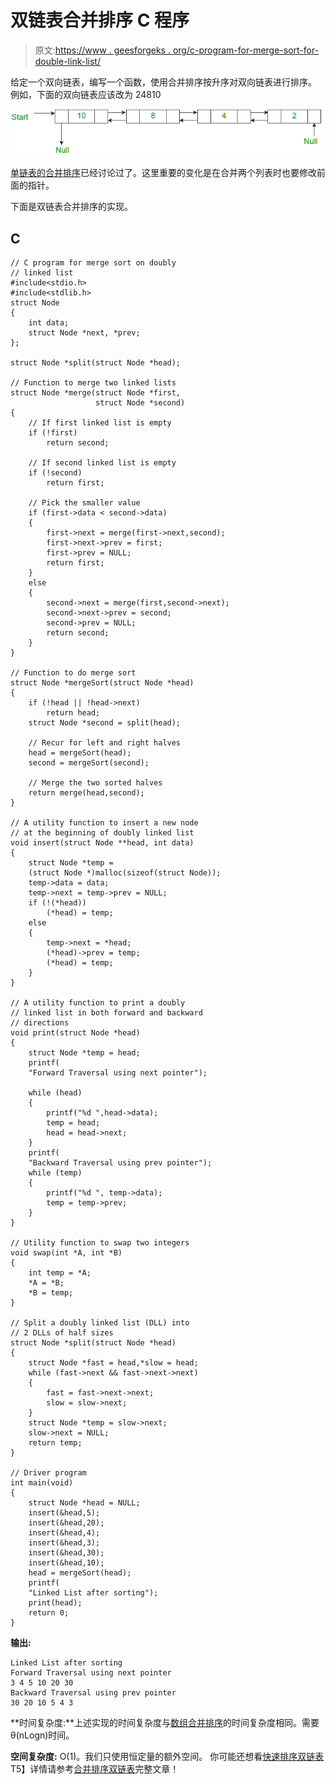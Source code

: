 # 双链表合并排序 C 程序

> 原文:[https://www . geesforgeks . org/c-program-for-merge-sort-for-double-link-list/](https://www.geeksforgeeks.org/c-program-for-merge-sort-for-doubly-linked-list/)

给定一个双向链表，编写一个函数，使用合并排序按升序对双向链表进行排序。
例如，下面的双向链表应该改为 24810

![](img/61dcfe5f15a4317c70a1bea6d144f1b2.png)

[单链表的合并排序](https://www.geeksforgeeks.org/merge-sort-for-linked-list/)已经讨论过了。这里重要的变化是在合并两个列表时也要修改前面的指针。

下面是双链表合并排序的实现。

## C

```
// C program for merge sort on doubly 
// linked list
#include<stdio.h>
#include<stdlib.h>
struct Node
{
    int data;
    struct Node *next, *prev;
};

struct Node *split(struct Node *head);

// Function to merge two linked lists
struct Node *merge(struct Node *first, 
                   struct Node *second)
{
    // If first linked list is empty
    if (!first)
        return second;

    // If second linked list is empty
    if (!second)
        return first;

    // Pick the smaller value
    if (first->data < second->data)
    {
        first->next = merge(first->next,second);
        first->next->prev = first;
        first->prev = NULL;
        return first;
    }
    else
    {
        second->next = merge(first,second->next);
        second->next->prev = second;
        second->prev = NULL;
        return second;
    }
}

// Function to do merge sort
struct Node *mergeSort(struct Node *head)
{
    if (!head || !head->next)
        return head;
    struct Node *second = split(head);

    // Recur for left and right halves
    head = mergeSort(head);
    second = mergeSort(second);

    // Merge the two sorted halves
    return merge(head,second);
}

// A utility function to insert a new node 
// at the beginning of doubly linked list
void insert(struct Node **head, int data)
{
    struct Node *temp =
    (struct Node *)malloc(sizeof(struct Node));
    temp->data = data;
    temp->next = temp->prev = NULL;
    if (!(*head))
        (*head) = temp;
    else
    {
        temp->next = *head;
        (*head)->prev = temp;
        (*head) = temp;
    }
}

// A utility function to print a doubly 
// linked list in both forward and backward 
// directions
void print(struct Node *head)
{
    struct Node *temp = head;
    printf(
    "Forward Traversal using next pointer");

    while (head)
    {
        printf("%d ",head->data);
        temp = head;
        head = head->next;
    }
    printf(
    "Backward Traversal using prev pointer");
    while (temp)
    {
        printf("%d ", temp->data);
        temp = temp->prev;
    }
}

// Utility function to swap two integers
void swap(int *A, int *B)
{
    int temp = *A;
    *A = *B;
    *B = temp;
}

// Split a doubly linked list (DLL) into 
// 2 DLLs of half sizes
struct Node *split(struct Node *head)
{
    struct Node *fast = head,*slow = head;
    while (fast->next && fast->next->next)
    {
        fast = fast->next->next;
        slow = slow->next;
    }
    struct Node *temp = slow->next;
    slow->next = NULL;
    return temp;
}

// Driver program
int main(void)
{
    struct Node *head = NULL;
    insert(&head,5);
    insert(&head,20);
    insert(&head,4);
    insert(&head,3);
    insert(&head,30);
    insert(&head,10);
    head = mergeSort(head);
    printf(
    "Linked List after sorting");
    print(head);
    return 0;
}
```

**输出:**

```
Linked List after sorting
Forward Traversal using next pointer
3 4 5 10 20 30
Backward Traversal using prev pointer
30 20 10 5 4 3
```

**时间复杂度:**上述实现的时间复杂度与[数组合并排序](http://geeksquiz.com/merge-sort/)的时间复杂度相同。需要θ(nLogn)时间。

**空间复杂度:** O(1)。我们只使用恒定量的额外空间。
你可能还想看[快速排序双链表](https://www.geeksforgeeks.org/quicksort-for-linked-list/)T5】详情请参考[合并排序双链表](https://www.geeksforgeeks.org/merge-sort-for-doubly-linked-list/)完整文章！